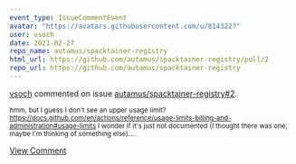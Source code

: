 ```yaml
---
event_type: IssueCommentEvent
avatar: "https://avatars.githubusercontent.com/u/814322?"
user: vsoch
date: 2021-02-27
repo_name: autamus/spacktainer-registry
html_url: https://github.com/autamus/spacktainer-registry/pull/2
repo_url: https://github.com/autamus/spacktainer-registry
---
```


<a href='https://github.com/vsoch' target='_blank'>vsoch</a> commented on issue <a href='https://github.com/autamus/spacktainer-registry/pull/2' target='_blank'>autamus/spacktainer-registry#2</a>.

<small>hmm, but I guess I don't see an upper usage limit? https://docs.github.com/en/actions/reference/usage-limits-billing-and-administration#usage-limits I wonder if it's just not documented (I thought there was one, maybe I'm thinking of something else)....</small>

<a href='https://github.com/autamus/spacktainer-registry/pull/2' target='_blank'>View Comment</a>